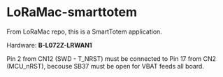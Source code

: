 # LoRaMac-smarttotem
From LoRaMac repo, this is a SmartTotem application.

Hardware: **B-L072Z-LRWAN1**

Pin 2 from CN12 (SWD - T_NRST) must be connected to Pin 17 from CN2 (MCU_nRST), becouse SB37 must be open for VBAT feeds all board.
